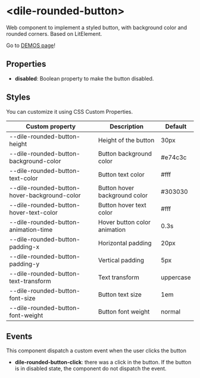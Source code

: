 # \<dile-rounded-button>

Web component to implement a styled button, with background color and rounded corners. Based on LitElement.

Go to [DEMOS page](https://dile-rounded-button.polydile.com)!

## Properties

- **disabled**: Boolean property to make the button disabled.

## Styles

You can customize it using CSS Custom Properties.

Custom property | Description | Default
----------------|-------------|---------
--dile-rounded-button-height | Height of the button | 30px
--dile-rounded-button-background-color | Button background color | #e74c3c
--dile-rounded-button-text-color | Button text color | #fff
--dile-rounded-button-hover-background-color | Button hover background color | #303030
--dile-rounded-button-hover-text-color | Button hover text color | #fff
--dile-rounded-button-animation-time | Hover button color animation | 0.3s
--dile-rounded-button-padding-x | Horizontal padding | 20px
--dile-rounded-button-padding-y | Vertical padding | 5px
--dile-rounded-button-text-transform | Text transform | uppercase
--dile-rounded-button-font-size | Button text size | 1em
--dile-rounded-button-font-weight | Button font weight | normal

## Events

This component dispatch a custom event when the user clicks the button

- **dile-rounded-button-click**: there was a click in the button. If the button is in disabled state, the component do not dispatch the event.